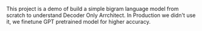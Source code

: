 This project is a demo of build a simple bigram language model from scratch to understand Decoder Only Arrchitect.
In Production we didn't use it, we finetune GPT pretrained model for higher accuracy.